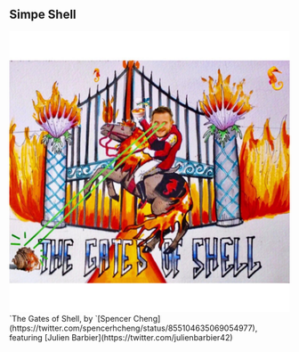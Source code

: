 ## Simpe Shell

<img src="shell.jpeg" >
`The Gates of Shell, by `[Spencer Cheng](https://twitter.com/spencerhcheng/status/855104635069054977), featuring [Julien Barbier](https://twitter.com/julienbarbier42)
